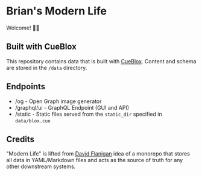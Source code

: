 # Brian's Modern Life

Welcome! 👋🏻

## Built with CueBlox

This repository contains data that is built with [CueBlox](https://github.com/cueblox/blox). Content and schema are stored in the `/data` directory.

## Endpoints

* /og - Open Graph image generator
* /graphql/ui - GraphQL Endpoint (GUI and API)
* /static - Static files served from the `static_dir` specified in `data/blox.cue`


## Credits
"Modern Life" is lifted from [David Flanigan](https://twitter.com/rawkode) idea of a monorepo that stores all data in YAML/Markdown files and acts as the source of truth for any other downstream systems.
